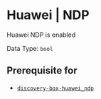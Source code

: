 # Huawei | NDP

Huawei NDP is enabled

Data Type: `bool`

## Prerequisite for

- [`discovery-box-huawei_ndp`](../../../admin/discovery/box/huawei_ndp.md)
